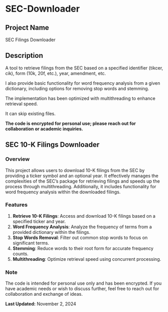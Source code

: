 # SEC-Downloader

## Project Name
SEC Filings Downloader

## Description
A tool to retrieve filings from the SEC based on a specified identifier (tikcer, cik), form (10k, 20f, etc.), year, amendment, etc. 

I also provide basic functionality for word frequency analysis from a given dictionary, including options for removing stop words and stemming. 

The implementation has been optimized with multithreading to enhance retrieval speed. 

It can skip existing files.

**The code is encrypted for personal use; please reach out for collaboration or academic inquiries.**

## SEC 10-K Filings Downloader
### Overview
This project allows users to download 10-K filings from the SEC by providing a ticker symbol and an optional year. It effectively manages the complexities of the SEC’s package for retrieving filings and speeds up the process through multithreading. Additionally, it includes functionality for word frequency analysis within the downloaded filings.

### Features
1. **Retrieve 10-K Filings**: Access and download 10-K filings based on a specified ticker and year.
2. **Word Frequency Analysis**: Analyze the frequency of terms from a provided dictionary within the filings.
3. **Stop Words Removal**: Filter out common stop words to focus on significant terms.
4. **Stemming**: Reduce words to their root form for accurate frequency counts.
5. **Multithreading**: Optimize retrieval speed using concurrent processing.

### Note
The code is intended for personal use only and has been encrypted. If you have academic needs or wish to discuss further, feel free to reach out for collaboration and exchange of ideas.

**Last Updated:** November 2, 2024
